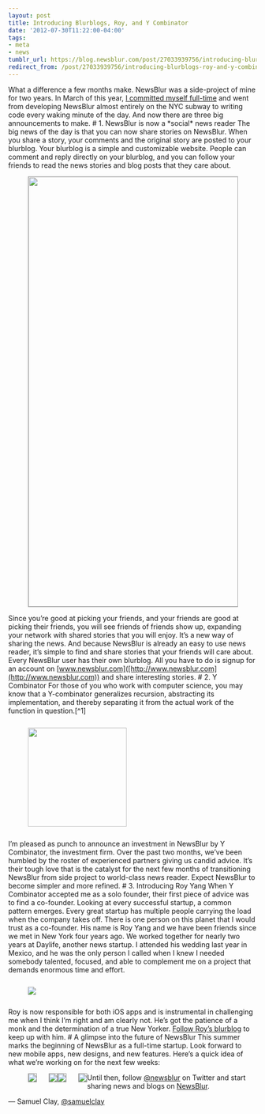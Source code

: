 ```yaml
---
layout: post
title: Introducing Blurblogs, Roy, and Y Combinator
date: '2012-07-30T11:22:00-04:00'
tags:
- meta
- news
tumblr_url: https://blog.newsblur.com/post/27033939756/introducing-blurblogs-roy-and-y-combinator
redirect_from: /post/27033939756/introducing-blurblogs-roy-and-y-combinator
---
```

What a difference a few months make. NewsBlur was a side-project of mine for two years. In March of this year, [I committed myself full-time]([http://blog.newsblur.com/2021/06/21/2012-03-01-going-full-time.html](http://blog.newsblur.com/2021/06/21/2012-03-01-going-full-time.html)) and went from developing NewsBlur almost entirely on the NYC subway to writing code every waking minute of the day. And now there are three big announcements to make. # 1. NewsBlur is now a \*social\* news reader The big news of the day is that you can now share stories on NewsBlur. When you share a story, your comments and the original story are posted to your blurblog. Your blurblog is a simple and customizable website. People can comment and reply directly on your blurblog, and you can follow your friends to read the news stories and blog posts that they care about.<figure class="tmblr-full" data-orig-height="869" data-orig-width="600" data-orig-src="http://f.cl.ly/items/3e1r202n3I232M473J2b/blurblog%20screenshot.png"><img style="margin: 0 auto;width: 600px; height: 869px; border: 1px solid #A0A0A0" data-orig-height="869" data-orig-width="600" src="http://f.cl.ly/items/3e1r202n3I232M473J2b/blurblog%20screenshot.png"></figure>Since you’re good at picking your friends, and your friends are good at picking their friends, you will see friends of friends show up, expanding your network with shared stories that you will enjoy. It’s a new way of sharing the news. And because NewsBlur is already an easy to use news reader, it’s simple to find and share stories that your friends will care about. Every NewsBlur user has their own blurblog. All you have to do is signup for an account on [www.newsblur.com]([http://www.newsblur.com](http://www.newsblur.com)) and share interesting stories. # 2. Y Combinator For those of you who work with computer science, you may know that a Y-combinator generalizes recursion, abstracting its implementation, and thereby separating it from the actual work of the function in question.[^1] [<figure class="tmblr-full" data-orig-height="81" data-orig-width="500"><img src="https://64.media.tumblr.com/97d36e865086575a3b131e7ec928534e/c3a0661d97716fb7-14/s540x810/172c7f8b8367a623b61a3f26e3d95ff5214b5e2c.png" style="margin: 12px auto;width: 200px;border: none" data-orig-height="81" data-orig-width="500"></figure>](http://www.ycombinator.com)I’m pleased as punch to announce an investment in NewsBlur by Y Combinator, the investment firm. Over the past two months, we’ve been humbled by the roster of experienced partners giving us candid advice. It’s their tough love that is the catalyst for the next few months of transitioning NewsBlur from side project to world-class news reader. Expect NewsBlur to become simpler and more refined. # 3. Introducing Roy Yang When Y Combinator accepted me as a solo founder, their first piece of advice was to find a co-founder. Looking at every successful startup, a common pattern emerges. Every great startup has multiple people carrying the load when the company takes off. There is one person on this planet that I would trust as a co-founder. His name is Roy Yang and we have been friends since we met in New York four years ago. We worked together for nearly two years at Daylife, another news startup. I attended his wedding last year in Mexico, and he was the only person I called when I knew I needed somebody talented, focused, and able to complement me on a project that demands enormous time and effort.[<figure class="tmblr-full" data-orig-height="334" data-orig-width="500"><img src="https://64.media.tumblr.com/88d3942183371de8e848da2416f28e29/c3a0661d97716fb7-c9/s540x810/028ee543cc6fd18a9daff3b46fbaaf1408994f25.jpg" style="margin: 12px auto;border: none" data-orig-height="334" data-orig-width="500"></figure>](http://roy.newsblur.com)Roy is now responsible for both iOS apps and is instrumental in challenging me when I think I’m right and am clearly not. He’s got the patience of a monk and the determination of a true New Yorker. [Follow Roy’s blurblog]([http://roy.newsblur.com](http://roy.newsblur.com)) to keep up with him. # A glimpse into the future of NewsBlur This summer marks the beginning of NewsBlur as a full-time startup. Look forward to new mobile apps, new designs, and new features. Here’s a quick idea of what we’re working on for the next few weeks:

<figure data-orig-height="216" data-orig-width="284"><img src="https://64.media.tumblr.com/976b01805af2f28072b5fda19b03553e/c3a0661d97716fb7-2e/s540x810/3d07b12c76cc63bfcb21cee6d866c27dacd129f0.png" style="clear: none; float: left;margin: 0 24px 24px 0;border: 1px solid #A0A0A0;" data-orig-height="216" data-orig-width="284"></figure><figure data-orig-height="216" data-orig-width="284"><img src="https://64.media.tumblr.com/62efdc1b56ca49a5df863ae0ff79b9af/c3a0661d97716fb7-89/s540x810/1b25ff57ad8c97ee62d3d0f621fde66005f5ffc1.png" style="clear: none; float: left;margin: 0 0 24px 0;border: 1px solid #A0A0A0;" data-orig-height="216" data-orig-width="284"></figure><figure data-orig-height="216" data-orig-width="284"><img src="https://64.media.tumblr.com/aa7923057b5317a73d25d587f52b1a9b/c3a0661d97716fb7-74/s540x810/d09e1cbe95c3915f99a9b7b4e29e73c63fda0f4e.png" style="clear: none; float: left;margin: 0 24px 24px 0;border: 1px solid #A0A0A0;" data-orig-height="216" data-orig-width="284"></figure><figure data-orig-height="216" data-orig-width="284"><img src="https://64.media.tumblr.com/430031fdbde97cfda01b197653885cd6/c3a0661d97716fb7-98/s540x810/97b2fb0e47f2b1cf3a1a69ad3dd6aebae0ec4c2d.png" style="clear: none; float: left;margin: 0 0 24px 0;border: 1px solid #A0A0A0;" data-orig-height="216" data-orig-width="284"></figure>

Until then, follow [@newsblur](http://twitter.com/newsblur) on Twitter and start sharing news and blogs on [NewsBlur](http://www.newsblur.com).

— Samuel Clay, [@samuelclay](http://twitter.com/samuelclay)


